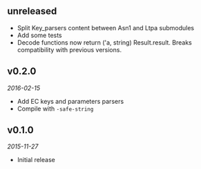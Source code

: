 ## unreleased

- Split Key_parsers content between Asn1 and Ltpa submodules
- Add some tests
- Decode functions now return ('a, string) Result.result.
  Breaks compatibility with previous versions.

## v0.2.0

*2016-02-15*

- Add EC keys and parameters parsers
- Compile with `-safe-string`

## v0.1.0

*2015-11-27*

- Initial release

